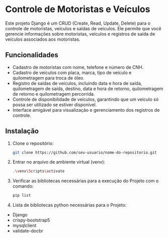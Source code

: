 # Controle de Motoristas e Veículos

Este projeto Django é um CRUD (Create, Read, Update, Delete) para o controle de motoristas, veículos e saídas de veículos. Ele permite que você gerencie informações sobre motoristas, veículos e registros de saída de veículos associados aos motoristas.

## Funcionalidades

- Cadastro de motoristas com nome, telefone e número de CNH.
- Cadastro de veículos com placa, marca, tipo de veículo e quilometragem para troca de óleo.
- Registro de saídas de veículos, incluindo data e hora de saída, quilometragem de saída, destino, data e hora de retorno, quilometragem de retorno e quilometragem percorrida.
- Controle de disponibilidade de veículos, garantindo que um veículo só possa ser utilizado se estiver disponível.
- Interface amigável para visualização e gerenciamento dos registros de controle.

## Instalação

1. Clone o repositório:

   ```bash
   git clone https://github.com/seu-usuario/nome-do-repositorio.git

2. Entrar no arquivo de ambiente virtual (venv):

   ```bash
   .\venv\Scripts\activate

3. Verificar as bibliotecas necessárias para a execução do Projeto com o comando:

   ```bash
   pip list

4. Lista de bibliotecas python necessárias para o Projeto:

- Django
- crispy-bootstrap5
- mysqlclient
- validate-docbr
   
   

   
